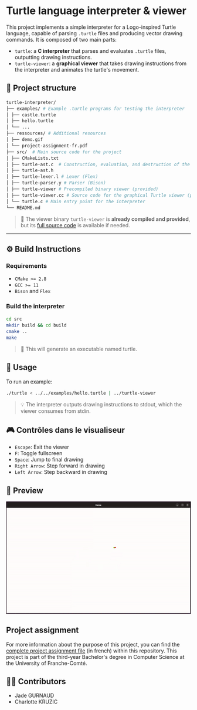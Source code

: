 # Turtle language interpreter & viewer

This project implements a simple interpreter for a Logo-inspired Turtle language, capable of parsing `.turtle` files and producing vector drawing commands. It is composed of two main parts:

- `turtle`: a **C interpreter** that parses and evaluates `.turtle` files, outputting drawing instructions.
- `turtle-viewer`: a **graphical viewer** that takes drawing instructions from the interpreter and animates the turtle's movement.

## 📁 Project structure
```bash
turtle-interpreter/
├── examples/ # Example .turtle programs for testing the interpreter
│ ├── castle.turtle
│ ├── hello.turtle
│ └── ... 
├── ressources/ # Additional resources
│ ├── demo.gif
│ └── project-assignment-fr.pdf
├── src/  # Main source code for the project
│ ├── CMakeLists.txt
│ ├── turtle-ast.c  # Construction, evaluation, and destruction of the AST
│ ├── turtle-ast.h
│ ├── turtle-lexer.l # Lexer (Flex)
│ ├── turtle-parser.y # Parser (Bison)
│ ├── turtle-viewer # Precompiled binary viewer (provided)
│ ├── turtle-viewer.cc # Source code for the graphical Turtle viewer (provided)
│ └── turtle.c # Main entry point for the interpreter 
└── README.md
```
> 🔧 The viewer binary `turtle-viewer` is **already compiled and provided**, but its [full source code](src/turtle-viewer.cc) is available if needed.

---

## ⚙️ Build Instructions
### Requirements

- `CMake >= 2.8`
- `GCC >= 11`
- `Bison` and `Flex`

### Build the interpreter

```bash
cd src
mkdir build && cd build
cmake ..
make
```
> 🔧 This will generate an executable named turtle.

## 🚀 Usage
To run an example:
```bash
./turtle < ../../examples/hello.turtle | ../turtle-viewer
```
> 💡 The interpreter outputs drawing instructions to stdout, which the viewer consumes from stdin.


## 🎮 Contrôles dans le visualiseur
- `Escape`: Exit the viewer
- `F`: Toggle fullscreen
- `Space`: Jump to final drawing
- `Right Arrow`: Step forward in drawing
- `Left Arrow`: Step backward in drawing























## 📸 Preview
![Demo](./ressources/demo.gif)

## Project assignment
For more information about the purpose of this project, you can find the [complete project assignment file](./ressources/project-assignment-fr.pdf) (in french) within this repository. This project is part of the third-year Bachelor's degree in Computer Science at the University of Franche-Comté.

## 👩‍💻 Contributors
- Jade GURNAUD
- Charlotte KRUZIC